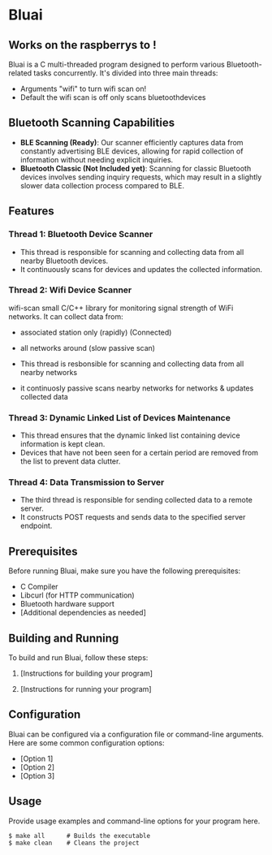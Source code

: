 # Bluai
## Works on the raspberrys to !
Bluai is a C multi-threaded program designed to perform various Bluetooth-related tasks concurrently. It's divided into three main threads:

+ Arguments "wifi" to turn wifi scan on!
+ Default the wifi scan is off only scans bluetoothdevices

## Bluetooth Scanning Capabilities

- **BLE Scanning (Ready)**: Our scanner efficiently captures data from constantly advertising BLE devices, allowing for rapid collection of information without needing explicit inquiries.
- **Bluetooth Classic (Not Included yet)**: Scanning for classic Bluetooth devices involves sending inquiry requests, which may result in a slightly slower data collection process compared to BLE.


## Features

### Thread 1: Bluetooth Device Scanner

- This thread is responsible for scanning and collecting data from all nearby Bluetooth devices.
- It continuously scans for devices and updates the collected information.

### Thread 2: Wifi Device Scanner

wifi-scan small C/C++ library for monitoring signal strength of WiFi networks. It can collect data from:
- associated station only (rapidly) (Connected)
- all networks around (slow passive scan)

- This thread is resbonsible for scanning and collecting data from all nearby networks
- it continuosly passive scans nearby networks for networks & updates collected data

### Thread 3: Dynamic Linked List of Devices Maintenance

- This thread ensures that the dynamic linked list containing device information is kept clean.
- Devices that have not been seen for a certain period are removed from the list to prevent data clutter.

### Thread 4: Data Transmission to Server

- The third thread is responsible for sending collected data to a remote server.
- It constructs POST requests and sends data to the specified server endpoint.

## Prerequisites

Before running Bluai, make sure you have the following prerequisites:

- C Compiler
- Libcurl (for HTTP communication)
- Bluetooth hardware support
- [Additional dependencies as needed]

## Building and Running

To build and run Bluai, follow these steps:

1. [Instructions for building your program]

2. [Instructions for running your program]

## Configuration

Bluai can be configured via a configuration file or command-line arguments. Here are some common configuration options:

- [Option 1]
- [Option 2]
- [Option 3]

## Usage

Provide usage examples and command-line options for your program here.

```shell
$ make all      # Builds the executable 
$ make clean    # Cleans the project 
